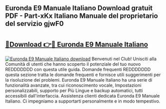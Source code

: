 ## Euronda E9 Manuale Italiano Download gratuit PDF - Part-xKx Italiano Manuale del proprietario del servizio gjwF0

# <h2><a href="http://dfaczpf.blite.top/?on=Euronda+E9+Manuale+Italiano">🔗Download 👉🔴 Euronda E9 Manuale Italiano</a></h2>

[![Euronda E9 Manuale Italiano download](https://i.imgur.com/lujVjoI.png)](http://dfaczpf.blite.top/?on=Euronda+E9+Manuale+Italiano)
Benvenuti nel Club! Unisciti alla Comunità di utenti che hanno scoperto il potenziale del tuo nuovo REDDDDDDD con questa utile guida. Domande frequenti REDDDDDDD questa sezione tratta le domande frequenti e fornisce utili suggerimenti per la risoluzione dei problemi. Euronda E9 Manuale Italiano ha una serie di funzionalità avanzate, tra cui riconoscimento vocale, Impostazioni personalizzabili, supporto per Più Lingue e backup automatici, tutti accessibili dall'interfaccia. Assistenza clienti dedicata Euronda E9 Manuale Italiano. Ci impegniamo a supportarti personalmente e in modo tempestivo.
